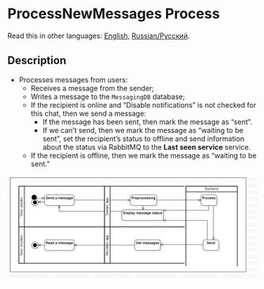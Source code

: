 # ProcessNewMessages Process

Read this in other languages: [English](ProcessNewMessages.md), [Russian/Русский](ProcessNewMessages.ru.md).

## Description 

- Processes messages from users:
     - Receives a message from the sender;
     - Writes a message to the `MessagingDB` database;
     - If the recipient is online and “Disable notifications” is not checked for this chat, then we send a message:
         - If the message has been sent, then mark the message as “sent”.
         - If we can’t send, then we mark the message as “waiting to be sent”, set the recipient’s status to offline and send information about the status via RabbitMQ to the **Last seen service** service.
     - If the recipient is offline, then we mark the message as “waiting to be sent.”

![ProcessNewMessagesDiagram](../../../img/ActivityDiagrams/ProcessNewMessagesDiagram.png)
